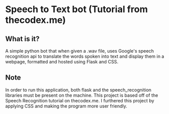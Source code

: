 # Speech to Text bot (Tutorial from thecodex.me)

## What is it?

A simple python bot that when given a .wav file, uses Google's speech recognition api to translate the words spoken into text and display them in a 
webpage, formatted and hosted using Flask and CSS.


## Note
In order to run this application, both flask and the speech_recognition libraries must be present on the machine. This project is based off of the Speech Recognition tutorial on thecodex.me. I furthered this project by applying CSS and making the program more user friendly.
